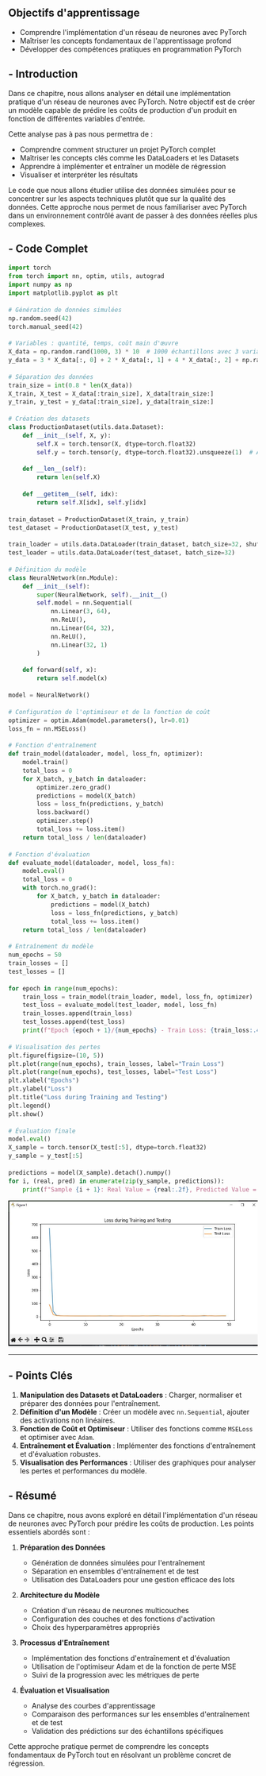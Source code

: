 ## Objectifs d'apprentissage


- Comprendre l'implémentation d'un réseau de neurones avec PyTorch
- Maîtriser les concepts fondamentaux de l'apprentissage profond
- Développer des compétences pratiques en programmation PyTorch


## - Introduction


Dans ce chapitre, nous allons analyser en détail une implémentation pratique d'un réseau de neurones avec PyTorch. Notre objectif est de créer un modèle capable de prédire les coûts de production d'un produit en fonction de différentes variables d'entrée.

Cette analyse pas à pas nous permettra de :
- Comprendre comment structurer un projet PyTorch complet
- Maîtriser les concepts clés comme les DataLoaders et les Datasets
- Apprendre à implémenter et entraîner un modèle de régression
- Visualiser et interpréter les résultats

Le code que nous allons étudier utilise des données simulées pour se concentrer sur les aspects techniques plutôt que sur la qualité des données. Cette approche nous permet de nous familiariser avec PyTorch dans un environnement contrôlé avant de passer à des données réelles plus complexes.

## - Code Complet


```python
import torch
from torch import nn, optim, utils, autograd
import numpy as np
import matplotlib.pyplot as plt

# Génération de données simulées
np.random.seed(42)
torch.manual_seed(42)

# Variables : quantité, temps, coût main d'œuvre
X_data = np.random.rand(1000, 3) * 10  # 1000 échantillons avec 3 variables
y_data = 3 * X_data[:, 0] + 2 * X_data[:, 1] + 4 * X_data[:, 2] + np.random.randn(1000) * 2

# Séparation des données
train_size = int(0.8 * len(X_data))
X_train, X_test = X_data[:train_size], X_data[train_size:]
y_train, y_test = y_data[:train_size], y_data[train_size:]

# Création des datasets
class ProductionDataset(utils.data.Dataset):
    def __init__(self, X, y):
        self.X = torch.tensor(X, dtype=torch.float32)
        self.y = torch.tensor(y, dtype=torch.float32).unsqueeze(1)  # Ajouter une dimension

    def __len__(self):
        return len(self.X)

    def __getitem__(self, idx):
        return self.X[idx], self.y[idx]

train_dataset = ProductionDataset(X_train, y_train)
test_dataset = ProductionDataset(X_test, y_test)

train_loader = utils.data.DataLoader(train_dataset, batch_size=32, shuffle=True)
test_loader = utils.data.DataLoader(test_dataset, batch_size=32)

# Définition du modèle
class NeuralNetwork(nn.Module):
    def __init__(self):
        super(NeuralNetwork, self).__init__()
        self.model = nn.Sequential(
            nn.Linear(3, 64),
            nn.ReLU(),
            nn.Linear(64, 32),
            nn.ReLU(),
            nn.Linear(32, 1)
        )

    def forward(self, x):
        return self.model(x)

model = NeuralNetwork()

# Configuration de l'optimiseur et de la fonction de coût
optimizer = optim.Adam(model.parameters(), lr=0.01)
loss_fn = nn.MSELoss()

# Fonction d'entraînement
def train_model(dataloader, model, loss_fn, optimizer):
    model.train()
    total_loss = 0
    for X_batch, y_batch in dataloader:
        optimizer.zero_grad()
        predictions = model(X_batch)
        loss = loss_fn(predictions, y_batch)
        loss.backward()
        optimizer.step()
        total_loss += loss.item()
    return total_loss / len(dataloader)

# Fonction d'évaluation
def evaluate_model(dataloader, model, loss_fn):
    model.eval()
    total_loss = 0
    with torch.no_grad():
        for X_batch, y_batch in dataloader:
            predictions = model(X_batch)
            loss = loss_fn(predictions, y_batch)
            total_loss += loss.item()
    return total_loss / len(dataloader)

# Entraînement du modèle
num_epochs = 50
train_losses = []
test_losses = []

for epoch in range(num_epochs):
    train_loss = train_model(train_loader, model, loss_fn, optimizer)
    test_loss = evaluate_model(test_loader, model, loss_fn)
    train_losses.append(train_loss)
    test_losses.append(test_loss)
    print(f"Epoch {epoch + 1}/{num_epochs} - Train Loss: {train_loss:.4f}, Test Loss: {test_loss:.4f}")

# Visualisation des pertes
plt.figure(figsize=(10, 5))
plt.plot(range(num_epochs), train_losses, label="Train Loss")
plt.plot(range(num_epochs), test_losses, label="Test Loss")
plt.xlabel("Epochs")
plt.ylabel("Loss")
plt.title("Loss during Training and Testing")
plt.legend()
plt.show()

# Évaluation finale
model.eval()
X_sample = torch.tensor(X_test[:5], dtype=torch.float32)
y_sample = y_test[:5]

predictions = model(X_sample).detach().numpy()
for i, (real, pred) in enumerate(zip(y_sample, predictions)):
    print(f"Sample {i + 1}: Real Value = {real:.2f}, Predicted Value = {pred[0]:.2f}")
```
<img src="graphique.JPG" width="600" alt="Pytorch">

----

## - Points Clés


1. **Manipulation des Datasets et DataLoaders** : Charger, normaliser et préparer des données pour l'entraînement.
2. **Définition d'un Modèle** : Créer un modèle avec `nn.Sequential`, ajouter des activations non linéaires.
3. **Fonction de Coût et Optimiseur** : Utiliser des fonctions comme `MSELoss` et optimiser avec `Adam`.
4. **Entraînement et Évaluation** : Implémenter des fonctions d'entraînement et d'évaluation robustes.
5. **Visualisation des Performances** : Utiliser des graphiques pour analyser les pertes et performances du modèle.

##  - Résumé 

Dans ce chapitre, nous avons exploré en détail l'implémentation d'un réseau de neurones avec PyTorch pour prédire les coûts de production. Les points essentiels abordés sont :

1. **Préparation des Données**
   - Génération de données simulées pour l'entraînement
   - Séparation en ensembles d'entraînement et de test
   - Utilisation des DataLoaders pour une gestion efficace des lots

2. **Architecture du Modèle**
   - Création d'un réseau de neurones multicouches
   - Configuration des couches et des fonctions d'activation
   - Choix des hyperparamètres appropriés

3. **Processus d'Entraînement**
   - Implémentation des fonctions d'entraînement et d'évaluation
   - Utilisation de l'optimiseur Adam et de la fonction de perte MSE
   - Suivi de la progression avec les métriques de perte

4. **Évaluation et Visualisation**
   - Analyse des courbes d'apprentissage
   - Comparaison des performances sur les ensembles d'entraînement et de test
   - Validation des prédictions sur des échantillons spécifiques

Cette approche pratique permet de comprendre les concepts fondamentaux de PyTorch tout en résolvant un problème concret de régression.


